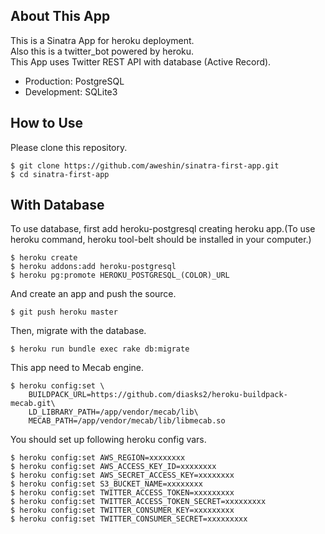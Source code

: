## About This App

This is a Sinatra App for heroku deployment.  
Also this is a twitter_bot powered by heroku.  
This App uses Twitter REST API with database (Active Record).  
  - Production: PostgreSQL
  - Development: SQLite3  

## How to Use  
Please clone this repository.  

    $ git clone https://github.com/aweshin/sinatra-first-app.git  
    $ cd sinatra-first-app

## With Database  

To use database, first add heroku-postgresql creating heroku app.(To use heroku command, heroku tool-belt should be installed in your computer.)

    $ heroku create
    $ heroku addons:add heroku-postgresql
    $ heroku pg:promote HEROKU_POSTGRESQL_(COLOR)_URL
    
And create an app and push the source.

    $ git push heroku master

Then, migrate with the database.

    $ heroku run bundle exec rake db:migrate
    

This app need to Mecab engine.

    $ heroku config:set \
        BUILDPACK_URL=https://github.com/diasks2/heroku-buildpack-mecab.git\
        LD_LIBRARY_PATH=/app/vendor/mecab/lib\
        MECAB_PATH=/app/vendor/mecab/lib/libmecab.so

You should set up following heroku config vars.

    $ heroku config:set AWS_REGION=xxxxxxxx
    $ heroku config:set AWS_ACCESS_KEY_ID=xxxxxxxx
    $ heroku config:set AWS_SECRET_ACCESS_KEY=xxxxxxxx
    $ heroku config:set S3_BUCKET_NAME=xxxxxxxx
    $ heroku config:set TWITTER_ACCESS_TOKEN=xxxxxxxxx
    $ heroku config:set TWITTER_ACCESS_TOKEN_SECRET=xxxxxxxxx
    $ heroku config:set TWITTER_CONSUMER_KEY=xxxxxxxxx
    $ heroku config:set TWITTER_CONSUMER_SECRET=xxxxxxxxx
